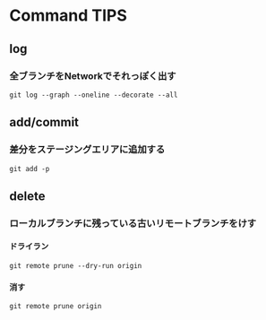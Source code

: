 # Command TIPS

## log

### 全ブランチをNetworkでそれっぽく出す

```
git log --graph --oneline --decorate --all
```

## add/commit

### 差分をステージングエリアに追加する

```
git add -p
```

## delete

### ローカルブランチに残っている古いリモートブランチをけす

#### ドライラン

```
git remote prune --dry-run origin
```

#### 消す

```
git remote prune origin
```

